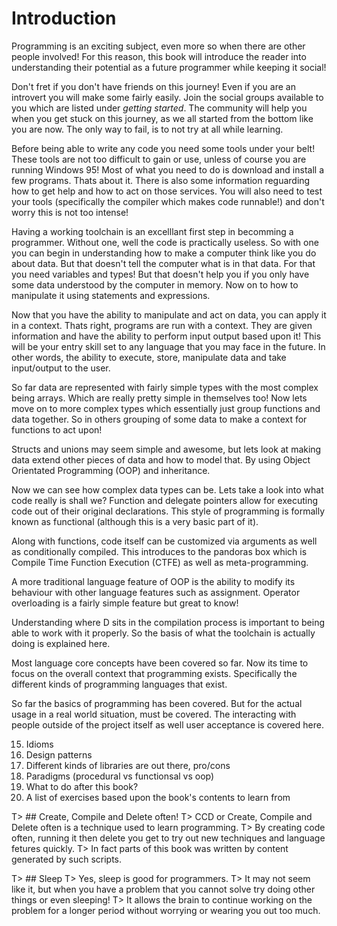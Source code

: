 # Introduction
Programming is an exciting subject, even more so when there are other people involved! For this reason, this book will introduce the reader into understanding their potential as a future programmer while keeping it social!

Don't fret if you don't have friends on this journey! Even if you are an introvert you will make some fairly easily. Join the social groups available to you which are listed under *getting started*. The community will help you when you get stuck on this journey, as we all started from the bottom like you are now. The only way to fail, is to not try at all while learning.

Before being able to write any code you need some tools under your belt! These tools are not too difficult to gain or use, unless of course you are running Windows 95! Most of what you need to do is download and install a few programs. Thats about it. There is also some information reguarding how to get help and how to act on those services. You will also need to test your tools (specifically the compiler which makes code runnable!) and don't worry this is not too intense!

Having a working toolchain is an excelllant first step in becomming a programmer. Without one, well the code is practically useless. So with one you can begin in understanding how to make a computer think like you do about data. But that doesn't tell the computer what is in that data. For that you need variables and types! But that doesn't help you if you only have some data understood by the computer in memory. Now on to how to manipulate it using statements and expressions.

Now that you have the ability to manipulate and act on data, you can apply it in a context. Thats right, programs are run with a context. They are given information and have the ability to perform input output based upon it! This will be your entry skill set to any language that you may face in the future.
In other words, the ability to execute, store, manipulate data and take input/output to the user.

So far data are represented with fairly simple types with the most complex being arrays. Which are really pretty simple in themselves too! Now lets move on to more complex types which essentially just group functions and data together. So in others grouping of some data to make a context for functions to act upon!

Structs and unions may seem simple and awesome, but lets look at making data extend other pieces of data and how to model that. By using Object Orientated Programming (OOP) and inheritance.

Now we can see how complex data types can be. Lets take a look into what code really is shall we? Function and delegate pointers allow for executing code out of their original declarations. This style of programming is formally known as functional (although this is a very basic part of it).

Along with functions, code itself can be customized via arguments as well as conditionally compiled. This introduces to the pandoras box which is Compile Time Function Execution (CTFE) as well as meta-programming.

A more traditional language feature of OOP is the ability to modify its behaviour with other language features such as assignment. Operator overloading is a fairly simple feature but great to know!

Understanding where D sits in the compilation process is important to being able to work with it properly. So the basis of what the toolchain is actually doing is explained here.

Most language core concepts have been covered so far. Now its time to focus on the overall context that programming exists. Specifically the different kinds of programming languages that exist.

So far the basics of programming has been covered. But for the actual usage in a real world situation, must be covered. The interacting with people outside of the project itself as well user acceptance is covered here.

15. Idioms
16. Design patterns
17. Different kinds of libraries are out there, pro/cons
18. Paradigms (procedural vs functionsal vs oop)
19. What to do after this book?
20. A list of exercises based upon the book's contents to learn from

T> ## Create, Compile and Delete often!
T> CCD or Create, Compile and Delete often is a technique used to learn programming.
T> By creating code often, running it then delete you get to try out new techniques and language fetures quickly.
T> In fact parts of this book was written by content generated by such scripts.

T> ## Sleep
T> Yes, sleep is good for programmers.
T> It may not seem like it, but when you have a problem that you cannot solve try  doing other things or even sleeping!
T> It allows the brain to continue working on the problem for a longer period without worrying or wearing you out too much.